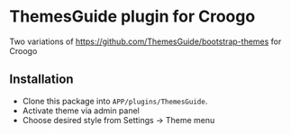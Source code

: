 # ThemesGuide plugin for Croogo

Two variations of https://github.com/ThemesGuide/bootstrap-themes for Croogo

## Installation

- Clone this package into `APP/plugins/ThemesGuide`.
- Activate theme via admin panel
- Choose desired style from Settings -> Theme menu
